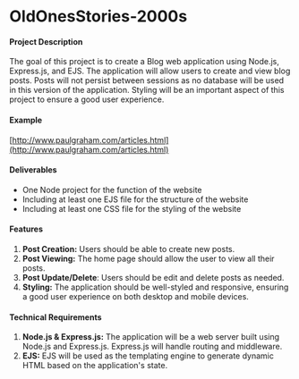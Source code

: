 # OldOnesStories-2000s

#### Project Description

The goal of this project is to create a Blog web application using Node.js, Express.js, and EJS. The application will allow users to create and view blog posts. Posts will not persist between sessions as no database will be used in this version of the application. Styling will be an important aspect of this project to ensure a good user experience.
#### Example
[http://www.paulgraham.com/articles.html](http://www.paulgraham.com/articles.html)

#### Deliverables
- One Node project for the function of the website
- Including at least one EJS file for the structure of the website
- Including at least one CSS file for the styling of the website

#### Features
1.  **Post Creation:** Users should be able to create new posts.
2.  **Post Viewing:** The home page should allow the user to view all their posts.
3.  **Post Update/Delete**: Users should be edit and delete posts as needed.
4.  **Styling:** The application should be well-styled and responsive, ensuring a good user experience on both desktop and mobile devices.

#### Technical Requirements
1.  **Node.js & Express.js:** The application will be a web server built using Node.js and Express.js. Express.js will handle routing and middleware.
2.  **EJS:** EJS will be used as the templating engine to generate dynamic HTML based on the application's state.